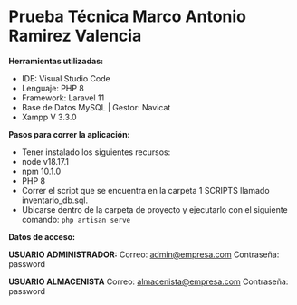 # Prueba Técnica Marco Antonio Ramirez Valencia
**Herramientas utilizadas:**

 - IDE: Visual Studio Code
 - Lenguaje: PHP 8
 - Framework: Laravel 11
 - Base de Datos MySQL | Gestor: Navicat
 - Xampp V 3.3.0

**Pasos para correr la aplicación:**

 - Tener instalado los siguientes recursos:
 - node v18.17.1
 - npm 10.1.0
 - PHP  8
 - Correr el script que se encuentra en la carpeta 1 SCRIPTS llamado inventario_db.sql.
 - Ubicarse dentro de la carpeta de proyecto y ejecutarlo con el siguiente comando: `php artisan serve`

**Datos de acceso:**

**USUARIO ADMINISTRADOR:**
Correo: admin@empresa.com
Contraseña: password

**USUARIO ALMACENISTA**
Correo: almacenista@empresa.com
Contraseña: password
